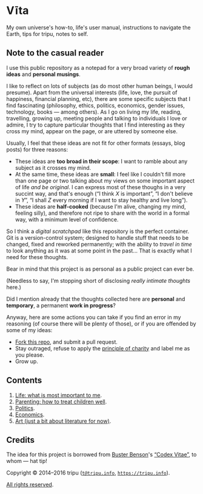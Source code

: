 # V&#299;ta

My own universe's how-to, life's user manual, instructions to navigate the Earth, tips for tripu, notes to self.

## Note to the casual reader

I use this public repository as a notepad for a very broad variety of **rough ideas** and **personal musings**.

I like to reflect on lots of subjects (as do most other human beings, I would presume).
Apart from the universal interests (life, love, the pursuit of happiness, financial planning, etc), there are some specific subjects that I find fascinating
(philosophy, ethics, politics, economics, gender issues, technology, books&nbsp;&mdash;&nbsp;among others).
As I go on living my life, reading, travelling, growing up, meeting people and talking to individuals I love or admire, I try to capture particular thoughts
that I find interesting as they cross my mind, appear on the page, or are uttered by someone else.

Usually, I feel that these ideas are not fit for other formats (essays, blog posts) for three reasons:
* These ideas are **too broad in their scope**: I want to ramble about any subject as it crosses my mind.
* At the same time, these ideas are **small**: I feel like I couldn't fill more than one page or two talking about my views on some important aspect of life
  *and be original*.
  I can express most of these thoughs in a very succint way, and that's enough (&ldquo;I think *X* is important&rdquo;, &ldquo;I don't believe in *Y*&rdquo;,
  &ldquo;I shall *Z* every morning if I want to stay healthy and live long&rdquo;).
* These ideas are **half-cooked** (because I'm alive, changing my mind, feeling silly), and therefore not ripe to share with the world in a formal way, with a
  minimum level of confidence.

So I think a *digital scratchpad* like this repository is the perfect container.
Git is a version-control system; designed to handle stuff that needs to be changed, fixed and reworked permanently; with the ability to *travel in time* to look
anything as it was at some point in the past&hellip;
That is exactly what I need for these thoughts.

Bear in mind that this project is as personal as a public project can ever be.

(Needless to say, I'm stopping short of disclosing *really intimate thoughts* here.)

Did I mention already that the thoughts collected here are **personal** and **temporary**, a permanent **work in progress**?

Anyway, here are some actions you can take if you find an error in my reasoning (of course there will be plenty of those), or if you are offended by some of my
ideas:
* [Fork this repo](https://github.com/tripu/Vita/#fork-destination-box), and submit a pull request.
* Stay outraged, refuse to apply the [principle of charity](https://en.wikipedia.org/wiki/Principle_of_charity) and label me as you please.
* Grow up.

## Contents

1. [Life: what is most important to me](life.md).
1. [Parenting: how to treat children well](parenting.md).
1. [Politics](politics.md).
1. [Economics](economics.md).
1. [Art (just a bit about literature for now)](art.md).

## Credits

The idea for this project is borrowed from [Buster Benson](https://github.com/busterbenson)'s
[&ldquo;Codex Vitae&rdquo;](https://github.com/busterbenson/public/blob/master/Codex.md), to whom&nbsp;&mdash;&nbsp;hat tip!

Copyright &copy; 2014&ndash;2016 tripu ([`t@tripu.info`](mailto:t@tripu.info), [`https://tripu.info`](https://tripu.info/)).

[All rights reserved](LICENSE.md).
